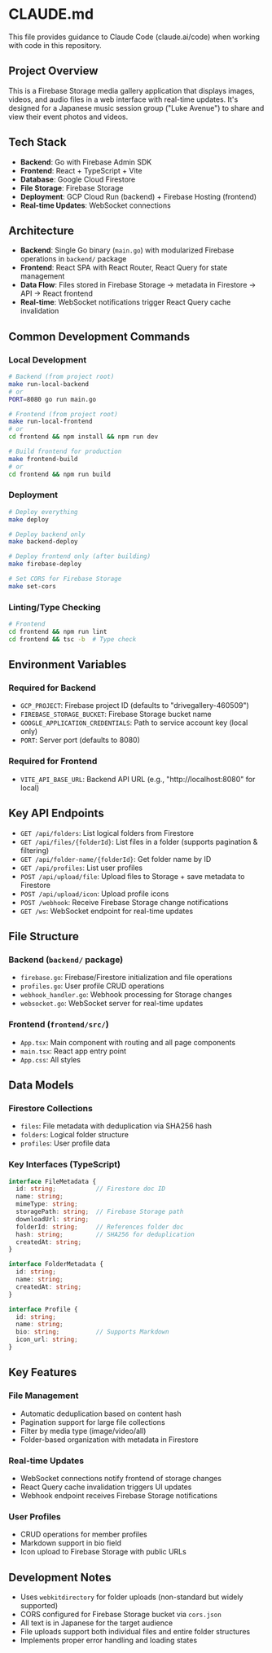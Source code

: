 # CLAUDE.md

This file provides guidance to Claude Code (claude.ai/code) when working with code in this repository.

## Project Overview

This is a Firebase Storage media gallery application that displays images, videos, and audio files in a web interface with real-time updates. It's designed for a Japanese music session group ("Luke Avenue") to share and view their event photos and videos.

## Tech Stack

- **Backend**: Go with Firebase Admin SDK
- **Frontend**: React + TypeScript + Vite
- **Database**: Google Cloud Firestore
- **File Storage**: Firebase Storage
- **Deployment**: GCP Cloud Run (backend) + Firebase Hosting (frontend)
- **Real-time Updates**: WebSocket connections

## Architecture

- **Backend**: Single Go binary (`main.go`) with modularized Firebase operations in `backend/` package
- **Frontend**: React SPA with React Router, React Query for state management
- **Data Flow**: Files stored in Firebase Storage → metadata in Firestore → API → React frontend
- **Real-time**: WebSocket notifications trigger React Query cache invalidation

## Common Development Commands

### Local Development
```bash
# Backend (from project root)
make run-local-backend
# or
PORT=8080 go run main.go

# Frontend (from project root)
make run-local-frontend
# or
cd frontend && npm install && npm run dev

# Build frontend for production
make frontend-build
# or
cd frontend && npm run build
```

### Deployment
```bash
# Deploy everything
make deploy

# Deploy backend only
make backend-deploy

# Deploy frontend only (after building)
make firebase-deploy

# Set CORS for Firebase Storage
make set-cors
```

### Linting/Type Checking
```bash
# Frontend
cd frontend && npm run lint
cd frontend && tsc -b  # Type check
```

## Environment Variables

### Required for Backend
- `GCP_PROJECT`: Firebase project ID (defaults to "drivegallery-460509")
- `FIREBASE_STORAGE_BUCKET`: Firebase Storage bucket name
- `GOOGLE_APPLICATION_CREDENTIALS`: Path to service account key (local only)
- `PORT`: Server port (defaults to 8080)

### Required for Frontend
- `VITE_API_BASE_URL`: Backend API URL (e.g., "http://localhost:8080" for local)

## Key API Endpoints

- `GET /api/folders`: List logical folders from Firestore
- `GET /api/files/{folderId}`: List files in a folder (supports pagination & filtering)
- `GET /api/folder-name/{folderId}`: Get folder name by ID
- `GET /api/profiles`: List user profiles
- `POST /api/upload/file`: Upload files to Storage + save metadata to Firestore
- `POST /api/upload/icon`: Upload profile icons
- `POST /webhook`: Receive Firebase Storage change notifications
- `GET /ws`: WebSocket endpoint for real-time updates

## File Structure

### Backend (`backend/` package)
- `firebase.go`: Firebase/Firestore initialization and file operations
- `profiles.go`: User profile CRUD operations
- `webhook_handler.go`: Webhook processing for Storage changes
- `websocket.go`: WebSocket server for real-time updates

### Frontend (`frontend/src/`)
- `App.tsx`: Main component with routing and all page components
- `main.tsx`: React app entry point
- `App.css`: All styles

## Data Models

### Firestore Collections
- `files`: File metadata with deduplication via SHA256 hash
- `folders`: Logical folder structure
- `profiles`: User profile data

### Key Interfaces (TypeScript)
```typescript
interface FileMetadata {
  id: string;           // Firestore doc ID
  name: string;
  mimeType: string;
  storagePath: string;  // Firebase Storage path
  downloadUrl: string;
  folderId: string;     // References folder doc
  hash: string;         // SHA256 for deduplication
  createdAt: string;
}

interface FolderMetadata {
  id: string;
  name: string;
  createdAt: string;
}

interface Profile {
  id: string;
  name: string;
  bio: string;          // Supports Markdown
  icon_url: string;
}
```

## Key Features

### File Management
- Automatic deduplication based on content hash
- Pagination support for large file collections
- Filter by media type (image/video/all)
- Folder-based organization with metadata in Firestore

### Real-time Updates
- WebSocket connections notify frontend of storage changes
- React Query cache invalidation triggers UI updates
- Webhook endpoint receives Firebase Storage notifications

### User Profiles
- CRUD operations for member profiles
- Markdown support in bio field
- Icon upload to Firebase Storage with public URLs

## Development Notes

- Uses `webkitdirectory` for folder uploads (non-standard but widely supported)
- CORS configured for Firebase Storage bucket via `cors.json`
- All text is in Japanese for the target audience
- File uploads support both individual files and entire folder structures
- Implements proper error handling and loading states